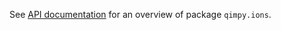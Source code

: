 See [API documentation](https://qimpy.org/en/latest/api/qimpy.ions.html) for an overview of package `qimpy.ions`.
